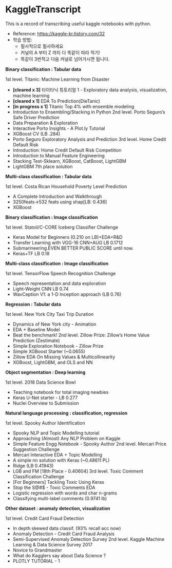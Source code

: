 # KaggleTranscript
This is a record of transcribing useful kaggle notebooks with python.

* Reference: https://kaggle-kr.tistory.com/32
* 학습 방법: 
  - 필사적으로 필사하세요
  - 커널의 A 부터 Z 까지 다 똑같이 따라 적기!
  - 똑같이 3번적고 다음 커널로 넘어가시면 됩니다.

**Binary classification : Tabular data**

1st level. Titanic: Machine Learning from Disaster
  - **[cleared x 3]** 타이타닉 튜토리얼 1 - Exploratory data analysis, visualization, machine learning
  - **[cleared x 1]** EDA To Prediction(DieTanic)
  - **[in progress x 1]** Titanic Top 4% with ensemble modeling
  - Introduction to Ensembling/Stacking in Python
2nd level. Porto Seguro’s Safe Driver Prediction
  - Data Preparation & Exploration
  - Interactive Porto Insights - A Plot.ly Tutorial
  - XGBoost CV (LB .284)
  - Porto Seguro Exploratory Analysis and Prediction
3rd level. Home Credit Default Risk
  - Introduction: Home Credit Default Risk Competition
  - Introduction to Manual Feature Engineering
  - Stacking Test-Sklearn, XGBoost, CatBoost, LightGBM
  - LightGBM 7th place solution

**Multi-class classification : Tabular data**

1st level. Costa Rican Household Poverty Level Prediction
  - A Complete Introduction and Walkthrough
  - 3250feats->532 feats using shap[LB: 0.436]
  - XGBoost

**Binary classification : Image classification**

1st level. Statoil/C-CORE Iceberg Classifier Challenge
  - Keras Model for Beginners (0.210 on LB)+EDA+R&D
  - Transfer Learning with VGG-16 CNN+AUG LB 0.1712
  - Submarineering.EVEN BETTER PUBLIC SCORE until now.
  - Keras+TF LB 0.18
  
**Multi-class classification : Image classification**

1st level. TensorFlow Speech Recognition Challenge
  - Speech representation and data exploration
  - Light-Weight CNN LB 0.74
  - WavCeption V1: a 1-D Inception approach (LB 0.76)

**Regression : Tabular data**

1st level. New York City Taxi Trip Duration
  - Dynamics of New York city - Animation
  - EDA + Baseline Model
  - Beat the benchmark!
2nd level. Zillow Prize: Zillow’s Home Value Prediction (Zestimate)
  - Simple Exploration Notebook - Zillow Prize
  - Simple XGBoost Starter (~0.0655)
  - Zillow EDA On Missing Values & Multicollinearity
  - XGBoost, LightGBM, and OLS and NN

**Object segmentation : Deep learning**

1st level. 2018 Data Science Bowl
  - Teaching notebook for total imaging newbies
  - Keras U-Net starter - LB 0.277
  - Nuclei Overview to Submission
  
**Natural language processing : classification, regression**

1st level. Spooky Author Identification
  - Spooky NLP and Topic Modelling tutorial
  - Approaching (Almost) Any NLP Problem on Kaggle
  - Simple Feature Engg Notebook - Spooky Author
2nd level. Mercari Price Suggestion Challenge
  - Mercari Interactive EDA + Topic Modelling
  - A simple nn solution with Keras (~0.48611 PL)
  - Ridge (LB 0.41943)
  - LGB and FM [18th Place - 0.40604]
3rd level. Toxic Comment Classification Challenge
  - [For Beginners] Tackling Toxic Using Keras
  - Stop the S@#$ - Toxic Comments EDA
  - Logistic regression with words and char n-grams
  - Classifying multi-label comments (0.9741 lb)
  
**Other dataset : anomaly detection, visualization**

1st level. Credit Card Fraud Detection
  - In depth skewed data classif. (93% recall acc now)
  - Anomaly Detection - Credit Card Fraud Analysis
  - Semi-Supervised Anomaly Detection Survey
2nd level. Kaggle Machine Learning & Data Science Survey 2017
  - Novice to Grandmaster
  - What do Kagglers say about Data Science ?
  - PLOTLY TUTORIAL - 1
